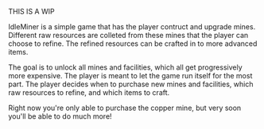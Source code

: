 THIS IS A WIP

IdleMiner is a simple game that has the player contruct and upgrade mines. 
Different raw resources are colleted from these mines that the player can choose to refine.
The refined resources can be crafted in to more advanced items.

The goal is to unlock all mines and facilities, which all get progressively more expensive. 
The player is meant to let the game run itself for the most part. 
The player decides when to purchase new mines and facilities, which raw resources to refine, and which items to craft. 

Right now you're only able to purchase the copper mine, but very soon you'll be able to do much more!
